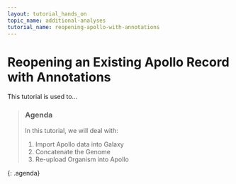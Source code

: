 ```yaml
---
layout: tutorial_hands_on
topic_name: additional-analyses
tutorial_name: reopening-apollo-with-annotations
---
```



# Reopening an Existing Apollo Record with Annotations

This tutorial is used to...

> ### Agenda
>
> In this tutorial, we will deal with:
>
> 1. Import Apollo data into Galaxy
> 2. Concatenate the Genome
> 3. Re-upload Organism into Apollo
>
{: .agenda}
